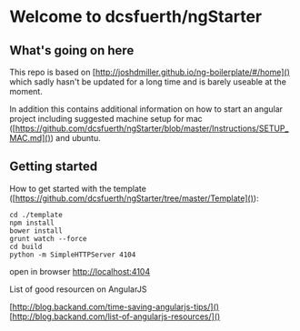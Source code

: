 # Welcome to dcsfuerth/ngStarter

## What's going on here

This repo is based on [http://joshdmiller.github.io/ng-boilerplate/#/home]()
which sadly hasn't be updated for a long time and is barely useable at the moment.

In addition this contains additional information on how to start an angular project including suggested machine setup for mac ([https://github.com/dcsfuerth/ngStarter/blob/master/Instructions/SETUP_MAC.md]()) and ubuntu.

## Getting started

How to get started with the template ([https://github.com/dcsfuerth/ngStarter/tree/master/Template]()):

	cd ./template
	npm install
	bower install
	grunt watch --force
	cd build
	python -m SimpleHTTPServer 4104

open in browser [http://localhost:4104]()


List of good resourcen on AngularJS

[http://blog.backand.com/time-saving-angularjs-tips/]()
[http://blog.backand.com/list-of-angularjs-resources/]()


